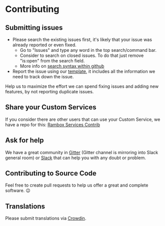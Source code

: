 # Contributing

## Submitting issues

- Please search the existing issues first, it's likely that your issue was already reported or even fixed.
  - Go to "Issues" and type any word in the top search/command bar.
  - Consider to search on closed issues. To do that just remove "is:open" from the search field.
  - More info on [search syntax within github](https://help.github.com/articles/searching-issues)
- Report the issue using our [template](https://github.com/saenzramiro/rambox/blob/master/.github/ISSUE_TEMPLATE.md), it includes all the information we need to track down the issue.

Help us to maximize the effort we can spend fixing issues and adding new features, by not reporting duplicate issues.

## Share your Custom Services

If you consider there are other users that can use your Custom Service, we have a repo for this: [Rambox Services Contrib](https://github.com/saenzramiro/rambox-services-contrib)

## Ask for help

We have a great community in [Gitter](https://gitter.im/saenzramiro/rambox) (Gitter channel is mirroring into Slack general room) or [Slack](https://rambox.typeform.com/to/t7jc4C) that can help you with any doubt or problem.

## Contributing to Source Code

Feel free to create pull requests to help us offer a great and complete software. :wink:

## Translations

Please submit translations via [Crowdin](https://crowdin.com/project/rambox/).
